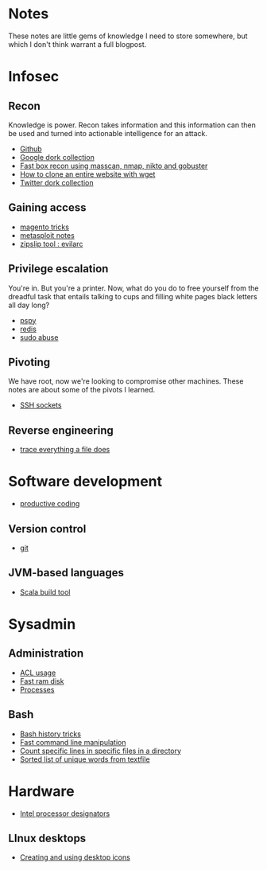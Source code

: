 # Notes

These notes are little gems of knowledge I need to store somewhere, but which I don't think warrant a full blogpost.

# Infosec

## Recon

Knowledge is power. Recon takes information and this information can then be used and turned into actionable intelligence for an attack.

- [Github](infosec/recon/github.md)
- [Google dork collection](infosec/recon/google_dorks.md)
- [Fast box recon using masscan, nmap, nikto and gobuster](infosec/recon/fast_box_recon.md)
- [How to clone an entire website with wget](infosec/recon/clone_website_with_wget.md)
- [Twitter dork collection](infosec/recon/twitter_dorks.md)

## Gaining access

- [magento tricks](infosec/gaining_access/magento.md)
- [metasploit notes](infosec/gaining_access/metasploit.md)
- [zipslip tool : evilarc](https://github.com/ptoomey3/evilarc)

## Privilege escalation

You're in. But you're a printer. Now, what do you do to free yourself from the dreadful task that entails talking to cups and filling white pages black letters all day long?

- [pspy](infosec/privesc/pspy.md)
- [redis](infosec/privesc/redis.md)
- [sudo abuse](infosec/privesc/sudo_abuse.md)

## Pivoting

We have root, now we're looking to compromise other machines. These notes are about some of the pivots I learned.

- [SSH sockets](infosec/pivoting/ssh-pivoting.md)

## Reverse engineering

- [trace everything a file does](infosec/reverse_engineering/trace_everything_a_file_does.md)

# Software development

- [productive coding](software_development/productive_coding.md)

## Version control

- [git](software_development/git/git.md)

## JVM-based languages

- [Scala build tool](software_development/jvm/sbt.md)

# Sysadmin

## Administration

- [ACL usage](sysadmin/administration/acl.md)
- [Fast ram disk](sysadmin/administration/fast_ram_disk.md)
- [Processes](sysadmin/administration/process.md)

## Bash

- [Bash history tricks](sysadmin/bash/bash_history.md)
- [Fast command line manipulation](sysadmin/bash/manipulating_commandline.md)
- [Count specific lines in specific files in a directory](sysadmin/bash/count_lines.md)
- [Sorted list of unique words from textfile](sysadmin/bash/sorted_list_of_words_from_textfile.md)

# Hardware

- [Intel processor designators](hardware/intel_proc_designators.md)

## LInux desktops

- [Creating and using desktop icons](sysadmin/linux_desktops/desktop_icons.md)
